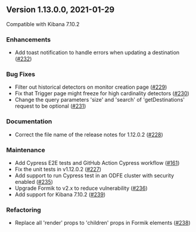 ## Version 1.13.0.0, 2021-01-29

Compatible with Kibana 7.10.2

### Enhancements
  * Add toast notification to handle errors when updating a destination ([#232](https://github.com/opendistro-for-elasticsearch/alerting-kibana-plugin/pull/232))

### Bug Fixes
  * Filter out historical detectors on monitor creation page ([#229](https://github.com/opendistro-for-elasticsearch/alerting-kibana-plugin/pull/229))
  * Fix that Trigger page might freeze for high cardinality detectors ([#230](https://github.com/opendistro-for-elasticsearch/alerting-kibana-plugin/pull/230))
  * Change the query parameters 'size' and 'search' of 'getDestinations' request to be optional ([#231](https://github.com/opendistro-for-elasticsearch/alerting-kibana-plugin/pull/231))

### Documentation
  * Correct the file name of the release notes for 1.12.0.2 ([#228](https://github.com/opendistro-for-elasticsearch/alerting-kibana-plugin/pull/228))

### Maintenance
  * Add Cypress E2E tests and GitHub Action Cypress workflow ([#161](https://github.com/opendistro-for-elasticsearch/alerting-kibana-plugin/pull/161))
  * Fix the unit tests in v1.12.0.2 ([#227](https://github.com/opendistro-for-elasticsearch/alerting-kibana-plugin/pull/227))
  * Add support to run Cypress test in an ODFE cluster with security enabled ([#235](https://github.com/opendistro-for-elasticsearch/alerting-kibana-plugin/pull/235))
  * Upgrade Formik to v2.x to reduce vulnerability ([#236](https://github.com/opendistro-for-elasticsearch/alerting-kibana-plugin/pull/236))
  * Add support for Kibana 7.10.2 ([#239](https://github.com/opendistro-for-elasticsearch/alerting-kibana-plugin/pull/239))

### Refactoring
  * Replace all 'render' props to 'children' props in Formik elements ([#238](https://github.com/opendistro-for-elasticsearch/alerting-kibana-plugin/pull/238))